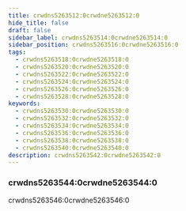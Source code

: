 ```yaml
---
title: crwdns5263512:0crwdne5263512:0
hide_title: false
draft: false
sidebar_label: crwdns5263514:0crwdne5263514:0
sidebar_position: crwdns5263516:0crwdne5263516:0
tags:
  - crwdns5263518:0crwdne5263518:0
  - crwdns5263520:0crwdne5263520:0
  - crwdns5263522:0crwdne5263522:0
  - crwdns5263524:0crwdne5263524:0
  - crwdns5263526:0crwdne5263526:0
  - crwdns5263528:0crwdne5263528:0
keywords:
  - crwdns5263530:0crwdne5263530:0
  - crwdns5263532:0crwdne5263532:0
  - crwdns5263534:0crwdne5263534:0
  - crwdns5263536:0crwdne5263536:0
  - crwdns5263538:0crwdne5263538:0
  - crwdns5263540:0crwdne5263540:0
description: crwdns5263542:0crwdne5263542:0
---
```


### crwdns5263544:0crwdne5263544:0

crwdns5263546:0crwdne5263546:0
